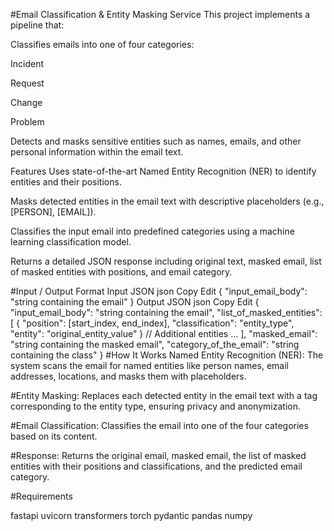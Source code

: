 #Email Classification & Entity Masking Service
This project implements a pipeline that:

Classifies emails into one of four categories:

Incident

Request

Change

Problem

Detects and masks sensitive entities such as names, emails, and other personal information within the email text.

Features
Uses state-of-the-art Named Entity Recognition (NER) to identify entities and their positions.

Masks detected entities in the email text with descriptive placeholders (e.g., [PERSON], [EMAIL]).

Classifies the input email into predefined categories using a machine learning classification model.

Returns a detailed JSON response including original text, masked email, list of masked entities with positions, and email category.

#Input / Output Format
Input JSON
json
Copy
Edit
{
  "input_email_body": "string containing the email"
}
Output JSON
json
Copy
Edit
{
  "input_email_body": "string containing the email",
  "list_of_masked_entities": [
    {
      "position": [start_index, end_index],
      "classification": "entity_type",
      "entity": "original_entity_value"
    }
    // Additional entities ...
  ],
  "masked_email": "string containing the masked email",
  "category_of_the_email": "string containing the class"
}
#How It Works
Named Entity Recognition (NER):
The system scans the email for named entities like person names, email addresses, locations, and masks them with placeholders.

#Entity Masking:
Replaces each detected entity in the email text with a tag corresponding to the entity type, ensuring privacy and anonymization.

#Email Classification:
Classifies the email into one of the four categories based on its content.

#Response:
Returns the original email, masked email, the list of masked entities with their positions and classifications, and the predicted email category.

#Requirements

fastapi
uvicorn
transformers
torch
pydantic
pandas
numpy

